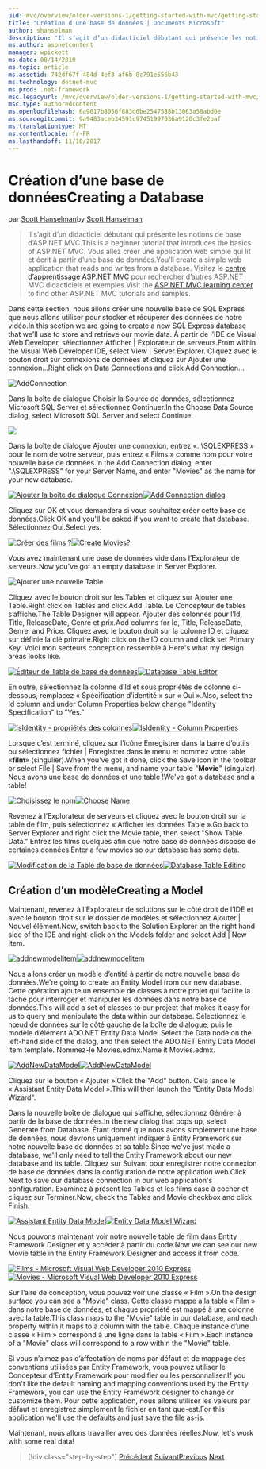 ```yaml
---
uid: mvc/overview/older-versions-1/getting-started-with-mvc/getting-started-with-mvc-part4
title: "Création d’une base de données | Documents Microsoft"
author: shanselman
description: "Il s’agit d’un didacticiel débutant qui présente les notions de base d’ASP.NET MVC. Vous allez créer une application web simple qui lit et écrit à partir d’une base de données."
ms.author: aspnetcontent
manager: wpickett
ms.date: 08/14/2010
ms.topic: article
ms.assetid: 742df67f-484d-4ef3-af6b-8c791e556b43
ms.technology: dotnet-mvc
ms.prod: .net-framework
msc.legacyurl: /mvc/overview/older-versions-1/getting-started-with-mvc/getting-started-with-mvc-part4
msc.type: authoredcontent
ms.openlocfilehash: 6a9617b8056f883d6be2547588b13063a58abd0e
ms.sourcegitcommit: 9a9483aceb34591c97451997036a9120c3fe2baf
ms.translationtype: MT
ms.contentlocale: fr-FR
ms.lasthandoff: 11/10/2017
---
```

<a name="creating-a-database"></a><span data-ttu-id="59720-104">Création d’une base de données</span><span class="sxs-lookup"><span data-stu-id="59720-104">Creating a Database</span></span>
====================
<span data-ttu-id="59720-105">par [Scott Hanselman](https://github.com/shanselman)</span><span class="sxs-lookup"><span data-stu-id="59720-105">by [Scott Hanselman](https://github.com/shanselman)</span></span>

> <span data-ttu-id="59720-106">Il s’agit d’un didacticiel débutant qui présente les notions de base d’ASP.NET MVC.</span><span class="sxs-lookup"><span data-stu-id="59720-106">This is a beginner tutorial that introduces the basics of ASP.NET MVC.</span></span> <span data-ttu-id="59720-107">Vous allez créer une application web simple qui lit et écrit à partir d’une base de données.</span><span class="sxs-lookup"><span data-stu-id="59720-107">You'll create a simple web application that reads and writes from a database.</span></span> <span data-ttu-id="59720-108">Visitez le [centre d’apprentissage ASP.NET MVC](../../../index.md) pour rechercher d’autres ASP.NET MVC didacticiels et exemples.</span><span class="sxs-lookup"><span data-stu-id="59720-108">Visit the [ASP.NET MVC learning center](../../../index.md) to find other ASP.NET MVC tutorials and samples.</span></span>


<span data-ttu-id="59720-109">Dans cette section, nous allons créer une nouvelle base de SQL Express que nous allons utiliser pour stocker et récupérer des données de notre vidéo.</span><span class="sxs-lookup"><span data-stu-id="59720-109">In this section we are going to create a new SQL Express database that we'll use to store and retrieve our movie data.</span></span> <span data-ttu-id="59720-110">À partir de l’IDE de Visual Web Developer, sélectionnez Afficher | Explorateur de serveurs.</span><span class="sxs-lookup"><span data-stu-id="59720-110">From within the Visual Web Developer IDE, select View | Server Explorer.</span></span> <span data-ttu-id="59720-111">Cliquez avec le bouton droit sur connexions de données et cliquez sur Ajouter une connexion...</span><span class="sxs-lookup"><span data-stu-id="59720-111">Right click on Data Connections and click Add Connection...</span></span>

![AddConnection](getting-started-with-mvc-part4/_static/image1.png)

<span data-ttu-id="59720-113">Dans la boîte de dialogue Choisir la Source de données, sélectionnez Microsoft SQL Server et sélectionnez Continuer.</span><span class="sxs-lookup"><span data-stu-id="59720-113">In the Choose Data Source dialog, select Microsoft SQL Server and select Continue.</span></span>

![](getting-started-with-mvc-part4/_static/image2.png)

<span data-ttu-id="59720-114">Dans la boîte de dialogue Ajouter une connexion, entrez «. \SQLEXPRESS » pour le nom de votre serveur, puis entrez « Films » comme nom pour votre nouvelle base de données.</span><span class="sxs-lookup"><span data-stu-id="59720-114">In the Add Connection dialog, enter ".\SQLEXPRESS" for your Server Name, and enter "Movies" as the name for your new database.</span></span>

<span data-ttu-id="59720-115">[![Ajouter la boîte de dialogue Connexion](getting-started-with-mvc-part4/_static/image4.png)](getting-started-with-mvc-part4/_static/image3.png)</span><span class="sxs-lookup"><span data-stu-id="59720-115">[![Add Connection dialog](getting-started-with-mvc-part4/_static/image4.png)](getting-started-with-mvc-part4/_static/image3.png)</span></span>

<span data-ttu-id="59720-116">Cliquez sur OK et vous demandera si vous souhaitez créer cette base de données.</span><span class="sxs-lookup"><span data-stu-id="59720-116">Click OK and you'll be asked if you want to create that database.</span></span> <span data-ttu-id="59720-117">Sélectionnez Oui.</span><span class="sxs-lookup"><span data-stu-id="59720-117">Select yes.</span></span>

<span data-ttu-id="59720-118">[![Créer des films ?](getting-started-with-mvc-part4/_static/image6.png)](getting-started-with-mvc-part4/_static/image5.png)</span><span class="sxs-lookup"><span data-stu-id="59720-118">[![Create Movies?](getting-started-with-mvc-part4/_static/image6.png)](getting-started-with-mvc-part4/_static/image5.png)</span></span>

<span data-ttu-id="59720-119">Vous avez maintenant une base de données vide dans l’Explorateur de serveurs.</span><span class="sxs-lookup"><span data-stu-id="59720-119">Now you've got an empty database in Server Explorer.</span></span>

![Ajouter une nouvelle Table](getting-started-with-mvc-part4/_static/image7.png)

<span data-ttu-id="59720-121">Cliquez avec le bouton droit sur les Tables et cliquez sur Ajouter une Table.</span><span class="sxs-lookup"><span data-stu-id="59720-121">Right click on Tables and click Add Table.</span></span> <span data-ttu-id="59720-122">Le Concepteur de tables s’affiche.</span><span class="sxs-lookup"><span data-stu-id="59720-122">The Table Designer will appear.</span></span> <span data-ttu-id="59720-123">Ajouter des colonnes pour l’Id, Title, ReleaseDate, Genre et prix.</span><span class="sxs-lookup"><span data-stu-id="59720-123">Add columns for Id, Title, ReleaseDate, Genre, and Price.</span></span> <span data-ttu-id="59720-124">Cliquez avec le bouton droit sur la colonne ID et cliquez sur définie la clé primaire.</span><span class="sxs-lookup"><span data-stu-id="59720-124">Right click on the ID column and click set Primary Key.</span></span> <span data-ttu-id="59720-125">Voici mon secteurs conception ressemble à.</span><span class="sxs-lookup"><span data-stu-id="59720-125">Here's what my design areas looks like.</span></span>

<span data-ttu-id="59720-126">[![Éditeur de Table de base de données](getting-started-with-mvc-part4/_static/image9.png)](getting-started-with-mvc-part4/_static/image8.png)</span><span class="sxs-lookup"><span data-stu-id="59720-126">[![Database Table Editor](getting-started-with-mvc-part4/_static/image9.png)](getting-started-with-mvc-part4/_static/image8.png)</span></span>

<span data-ttu-id="59720-127">En outre, sélectionnez la colonne d’Id et sous propriétés de colonne ci-dessous, remplacez « Spécification d’identité » sur « Oui ».</span><span class="sxs-lookup"><span data-stu-id="59720-127">Also, select the Id column and under Column Properties below change "Identity Specification" to "Yes."</span></span>

<span data-ttu-id="59720-128">[![IsIdentity - propriétés des colonnes](getting-started-with-mvc-part4/_static/image11.png)](getting-started-with-mvc-part4/_static/image10.png)</span><span class="sxs-lookup"><span data-stu-id="59720-128">[![IsIdentity - Column Properties](getting-started-with-mvc-part4/_static/image11.png)](getting-started-with-mvc-part4/_static/image10.png)</span></span>

<span data-ttu-id="59720-129">Lorsque c’est terminé, cliquez sur l’icône Enregistrer dans la barre d’outils ou sélectionnez fichier | Enregistrer dans le menu et nommez votre table «**film**» (singulier).</span><span class="sxs-lookup"><span data-stu-id="59720-129">When you've got it done, click the Save icon in the toolbar or select File | Save from the menu, and name your table "**Movie**" (singular).</span></span> <span data-ttu-id="59720-130">Nous avons une base de données et une table !</span><span class="sxs-lookup"><span data-stu-id="59720-130">We've got a database and a table!</span></span>

<span data-ttu-id="59720-131">[![Choisissez le nom](getting-started-with-mvc-part4/_static/image13.png)](getting-started-with-mvc-part4/_static/image12.png)</span><span class="sxs-lookup"><span data-stu-id="59720-131">[![Choose Name](getting-started-with-mvc-part4/_static/image13.png)](getting-started-with-mvc-part4/_static/image12.png)</span></span>

<span data-ttu-id="59720-132">Revenez à l’Explorateur de serveurs et cliquez avec le bouton droit sur la table de film, puis sélectionnez « Afficher les données Table ».</span><span class="sxs-lookup"><span data-stu-id="59720-132">Go back to Server Explorer and right click the Movie table, then select "Show Table Data."</span></span> <span data-ttu-id="59720-133">Entrez les films quelques afin que notre base de données dispose de certaines données.</span><span class="sxs-lookup"><span data-stu-id="59720-133">Enter a few movies so our database has some data.</span></span>

<span data-ttu-id="59720-134">[![Modification de la Table de base de données](getting-started-with-mvc-part4/_static/image15.png)](getting-started-with-mvc-part4/_static/image14.png)</span><span class="sxs-lookup"><span data-stu-id="59720-134">[![Database Table Editing](getting-started-with-mvc-part4/_static/image15.png)](getting-started-with-mvc-part4/_static/image14.png)</span></span>

## <a name="creating-a-model"></a><span data-ttu-id="59720-135">Création d’un modèle</span><span class="sxs-lookup"><span data-stu-id="59720-135">Creating a Model</span></span>

<span data-ttu-id="59720-136">Maintenant, revenez à l’Explorateur de solutions sur le côté droit de l’IDE et avec le bouton droit sur le dossier de modèles et sélectionnez Ajouter | Nouvel élément.</span><span class="sxs-lookup"><span data-stu-id="59720-136">Now, switch back to the Solution Explorer on the right hand side of the IDE and right-click on the Models folder and select Add | New Item.</span></span>

<span data-ttu-id="59720-137">[![addnewmodelitem](getting-started-with-mvc-part4/_static/image17.png)](getting-started-with-mvc-part4/_static/image16.png)</span><span class="sxs-lookup"><span data-stu-id="59720-137">[![addnewmodelitem](getting-started-with-mvc-part4/_static/image17.png)](getting-started-with-mvc-part4/_static/image16.png)</span></span>

<span data-ttu-id="59720-138">Nous allons créer un modèle d’entité à partir de notre nouvelle base de données.</span><span class="sxs-lookup"><span data-stu-id="59720-138">We're going to create an Entity Model from our new database.</span></span> <span data-ttu-id="59720-139">Cette opération ajoute un ensemble de classes à notre projet qui facilite la tâche pour interroger et manipuler les données dans notre base de données.</span><span class="sxs-lookup"><span data-stu-id="59720-139">This will add a set of classes to our project that makes it easy for us to query and manipulate the data within our database.</span></span> <span data-ttu-id="59720-140">Sélectionnez le nœud de données sur le côté gauche de la boîte de dialogue, puis le modèle d’élément ADO.NET Entity Data Model.</span><span class="sxs-lookup"><span data-stu-id="59720-140">Select the Data node on the left-hand side of the dialog, and then select the ADO.NET Entity Data Model item template.</span></span> <span data-ttu-id="59720-141">Nommez-le Movies.edmx.</span><span class="sxs-lookup"><span data-stu-id="59720-141">Name it Movies.edmx.</span></span>

<span data-ttu-id="59720-142">[![AddNewDataModel](getting-started-with-mvc-part4/_static/image19.png)](getting-started-with-mvc-part4/_static/image18.png)</span><span class="sxs-lookup"><span data-stu-id="59720-142">[![AddNewDataModel](getting-started-with-mvc-part4/_static/image19.png)](getting-started-with-mvc-part4/_static/image18.png)</span></span>

<span data-ttu-id="59720-143">Cliquez sur le bouton « Ajouter ».</span><span class="sxs-lookup"><span data-stu-id="59720-143">Click the "Add" button.</span></span> <span data-ttu-id="59720-144">Cela lance le « Assistant Entity Data Model ».</span><span class="sxs-lookup"><span data-stu-id="59720-144">This will then launch the "Entity Data Model Wizard".</span></span>

<span data-ttu-id="59720-145">Dans la nouvelle boîte de dialogue qui s’affiche, sélectionnez Générer à partir de la base de données.</span><span class="sxs-lookup"><span data-stu-id="59720-145">In the new dialog that pops up, select Generate from Database.</span></span> <span data-ttu-id="59720-146">Étant donné que nous avons simplement une base de données, nous devrons uniquement indiquer à Entity Framework sur notre nouvelle base de données et sa table.</span><span class="sxs-lookup"><span data-stu-id="59720-146">Since we've just made a database, we'll only need to tell the Entity Framework about our new database and its table.</span></span> <span data-ttu-id="59720-147">Cliquez sur Suivant pour enregistrer notre connexion de base de données dans la configuration de notre application web.</span><span class="sxs-lookup"><span data-stu-id="59720-147">Click Next to save our database connection in our web application's configuration.</span></span> <span data-ttu-id="59720-148">Examinez à présent les Tables et les films case à cocher et cliquez sur Terminer.</span><span class="sxs-lookup"><span data-stu-id="59720-148">Now, check the Tables and Movie checkbox and click Finish.</span></span>

<span data-ttu-id="59720-149">[![Assistant Entity Data Model](getting-started-with-mvc-part4/_static/image21.png)](getting-started-with-mvc-part4/_static/image20.png)</span><span class="sxs-lookup"><span data-stu-id="59720-149">[![Entity Data Model Wizard](getting-started-with-mvc-part4/_static/image21.png)](getting-started-with-mvc-part4/_static/image20.png)</span></span>

<span data-ttu-id="59720-150">Nous pouvons maintenant voir notre nouvelle table de film dans Entity Framework Designer et y accéder à partir du code.</span><span class="sxs-lookup"><span data-stu-id="59720-150">Now we can see our new Movie table in the Entity Framework Designer and access it from code.</span></span>

<span data-ttu-id="59720-151">[![Films - Microsoft Visual Web Developer 2010 Express](getting-started-with-mvc-part4/_static/image23.png)](getting-started-with-mvc-part4/_static/image22.png)</span><span class="sxs-lookup"><span data-stu-id="59720-151">[![Movies - Microsoft Visual Web Developer 2010 Express](getting-started-with-mvc-part4/_static/image23.png)](getting-started-with-mvc-part4/_static/image22.png)</span></span>

<span data-ttu-id="59720-152">Sur l’aire de conception, vous pouvez voir une classe « Film ».</span><span class="sxs-lookup"><span data-stu-id="59720-152">On the design surface you can see a "Movie" class.</span></span> <span data-ttu-id="59720-153">Cette classe mappe à la table « Film » dans notre base de données, et chaque propriété est mappé à une colonne avec la table.</span><span class="sxs-lookup"><span data-stu-id="59720-153">This class maps to the "Movie" table in our database, and each property within it maps to a column with the table.</span></span> <span data-ttu-id="59720-154">Chaque instance d’une classe « Film » correspond à une ligne dans la table « Film ».</span><span class="sxs-lookup"><span data-stu-id="59720-154">Each instance of a "Movie" class will correspond to a row within the "Movie" table.</span></span>

<span data-ttu-id="59720-155">Si vous n’aimez pas d’affectation de noms par défaut et de mappage des conventions utilisées par Entity Framework, vous pouvez utiliser le Concepteur d’Entity Framework pour modifier ou les personnaliser.</span><span class="sxs-lookup"><span data-stu-id="59720-155">If you don't like the default naming and mapping conventions used by the Entity Framework, you can use the Entity Framework designer to change or customize them.</span></span> <span data-ttu-id="59720-156">Pour cette application, nous allons utiliser les valeurs par défaut et enregistrez simplement le fichier en tant que-est.</span><span class="sxs-lookup"><span data-stu-id="59720-156">For this application we'll use the defaults and just save the file as-is.</span></span>

<span data-ttu-id="59720-157">Maintenant, nous allons travailler avec des données réelles.</span><span class="sxs-lookup"><span data-stu-id="59720-157">Now, let's work with some real data!</span></span>

>[!div class="step-by-step"]
<span data-ttu-id="59720-158">[Précédent](getting-started-with-mvc-part3.md)
[Suivant](getting-started-with-mvc-part5.md)</span><span class="sxs-lookup"><span data-stu-id="59720-158">[Previous](getting-started-with-mvc-part3.md)
[Next](getting-started-with-mvc-part5.md)</span></span>
